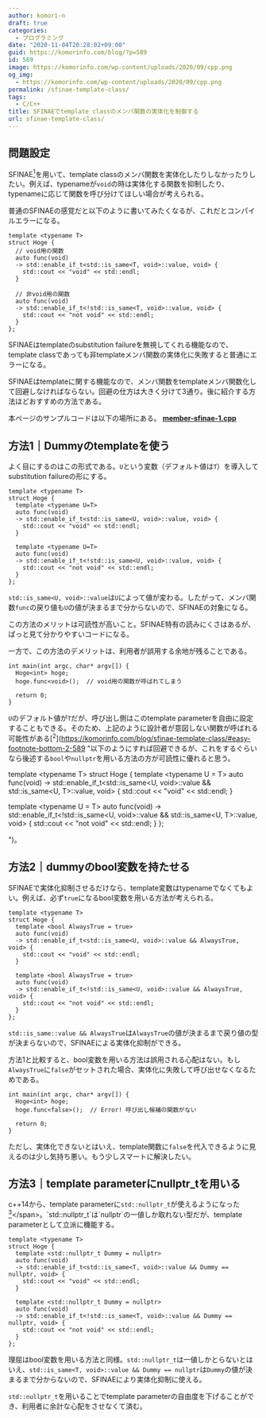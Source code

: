 ```yaml
---
author: komori-n
draft: true
categories:
  - プログラミング
date: "2020-11-04T20:28:02+09:00"
guid: https://komorinfo.com/blog/?p=589
id: 589
image: https://komorinfo.com/wp-content/uploads/2020/09/cpp.png
og_img:
  - https://komorinfo.com/wp-content/uploads/2020/09/cpp.png
permalink: /sfinae-template-class/
tags:
  - C/C++
title: SFINAEでtemplate classのメンバ関数の実体化を制御する
url: sfinae-template-class/
---
```


## 問題設定

SFINAE<span class="easy-footnote-margin-adjust" id="easy-footnote-1-589"></span><span class="easy-footnote">[<sup>1</sup>](https://komorinfo.com/blog/sfinae-template-class/#easy-footnote-bottom-1-589 "SFINAE(Substitution Failure Is Not An Error)は、C++の黒魔術の一つ。template実体化時にうまく代入できなかった場合、コンパイルエラーとはならず単に無視してくれる機能である。")</span>を用いて、template classのメンバ関数を実体化したりしなかったりしたい。例えば、typenameが`void`の時は実体化する関数を抑制したり、typenameに応じて関数を呼び分けてほしい場合が考えられる。

普通のSFINAEの感覚だと以下のように書いてみたくなるが、これだとコンパイルエラーになる。

```
template <typename T>
struct Hoge {
  // void用の関数
  auto func(void)
  -> std::enable_if_t<std::is_same<T, void>::value, void> {
    std::cout << "void" << std::endl;
  }

  // 非void用の関数
  auto func(void)
  -> std::enable_if_t<!std::is_same<T, void>::value, void> {
    std::cout << "not void" << std::endl;
  }
};
```

SFINAEはtemplateのsubstitution failureを無視してくれる機能なので、template classであっても非templateメンバ関数の実体化に失敗すると普通にエラーになる。

SFINAEはtemplateに関する機能なので、メンバ関数をtemplateメンバ関数化して回避しなければならない。回避の仕方は大きく分けて3通り。後に紹介する方法ほどおすすめの方法である。

本ページのサンプルコードは以下の場所にある。
**[member-sfinae-1.cpp](https://gist.github.com/komori-n/086c8d369fbfde0f06e947696c6d11ca)**

## 方法1｜Dummyのtemplateを使う

よく目にするのはこの形式である。`U`という変数（デフォルト値は`T`）を導入してsubstitution failureの形にする。

```
template <typename T>
struct Hoge {
  template <typename U=T>
  auto func(void)
  -> std::enable_if_t<std::is_same<U, void>::value, void> {
    std::cout << "void" << std::endl;
  }

  template <typename U=T>
  auto func(void)
  -> std::enable_if_t<!std::is_same<U, void>::value, void> {
    std::cout << "not void" << std::endl;
  }
};
```

`std::is_same<U, void>::value`は`U`によって値が変わる。したがって、メンバ関数`func`の戻り値も`U`の値が決まるまで分からないので、SFINAEの対象になる。

この方法のメリットは可読性が高いこと。SFINAE特有の読みにくさはあるが、ぱっと見て分かりやすいコードになる。

一方で、この方法のデメリットは、利用者が誤用する余地が残ることである。

```
int main(int argc, char* argv[]) {
  Hoge<int> hoge;
  hoge.func<void>();  // void用の関数が呼ばれてしまう

  return 0;
}
```

`U`のデフォルト値が`T`だが、呼び出し側はこのtemplate parameterを自由に設定することもできる。そのため、上記のように設計者が意図しない関数が呼ばれる可能性がある<span class="easy-footnote-margin-adjust" id="easy-footnote-2-589"></span><span class="easy-footnote">[<sup>2</sup>](https://komorinfo.com/blog/sfinae-template-class/#easy-footnote-bottom-2-589 "以下のようにすれば回避できるが、これをするぐらいなら後述する<code>bool</code>や<code>nullptr</code>を用いる方法の方が可読性に優れると思う。</p>

template &lt;typename T>
struct Hoge {
template &lt;typename U = T>
auto func(void)
-> std::enable_if_t&lt;std::is_same&lt;U, void>::value &amp;&amp; std::is_same&lt;U, T>::value, void> {
std::cout &lt;&lt; "void" &lt;&lt; std::endl;
}

template &lt;typename U = T>
auto func(void)
-> std::enable_if_t&lt;!std::is_same&lt;U, void>::value &amp;&amp; std::is_same&lt;U, T>::value, void> {
std::cout &lt;&lt; "not void" &lt;&lt; std::endl;
}
};</pre>

<p>")</span>。

## 方法2｜dummyのbool変数を持たせる

SFINAEで実体化抑制させるだけなら、template変数はtypenameでなくてもよい。例えば、必ず`true`になるbool変数を用いる方法が考えられる。

```
template <typename T>
struct Hoge {
  template <bool AlwaysTrue = true>
  auto func(void)
  -> std::enable_if_t<std::is_same<U, void>::value && AlwaysTrue, void> {
    std::cout << "void" << std::endl;
  }

  template <bool AlwaysTrue = true>
  auto func(void)
  -> std::enable_if_t<!std::is_same<U, void>::value && AlwaysTrue, void> {
    std::cout << "not void" << std::endl;
  }
};
```

`std::is_same::value && AlwaysTrue`は`AlwaysTrue`の値が決まるまで戻り値の型が決まらないので、SFINAEによる実体化抑制ができる。

方法1と比較すると、bool変数を用いる方法は誤用される心配はない。もし`AlwaysTrue`に`false`がセットされた場合、実体化に失敗して呼び出せなくなるためである。

```
int main(int argc, char* argv[]) {
  Hoge<int> hoge;
  hoge.func<false>();  // Error! 呼び出し候補の関数がない

  return 0;
}
```

ただし、実体化できないとはいえ、template関数に`false`を代入できるように見えるのは少し気持ち悪い。もう少しスマートに解決したい。

## 方法3｜template parameterにnullptr_tを用いる

c++14から、template parameterに`std::nullptr_t`が使えるようになった<span class="easy-footnote-margin-adjust" id="easy-footnote-3-589"></span><span class="easy-footnote">[<sup>3</sup>](https://komorinfo.com/blog/sfinae-template-class/#easy-footnote-bottom-3-589 "参考：https://cpprefjp.github.io/lang/cpp14/nontype_template_parameters_of_type_nullptr_t.html")</span>。`std::nullptr_t`は`nullptr`の一値しか取れない型だが、template parameterとして立派に機能する。

```
template <typename T>
struct Hoge {
  template <std::nullptr_t Dummy = nullptr>
  auto func(void)
  -> std::enable_if_t<std::is_same<T, void>::value && Dummy == nullptr, void> {
    std::cout << "void" << std::endl;
  }

  template <std::nullptr_t Dummy = nullptr>
  auto func(void)
  -> std::enable_if_t<!std::is_same<T, void>::value && Dummy == nullptr, void> {
    std::cout << "not void" << std::endl;
  }
};
```

理屈はbool変数を用いる方法と同様。`std::nullptr_t`は一値しかとらないとはいえ、`std::is_same<T, void>::value && Dummy == nullptr`は`Dummy`の値が決まるまで分からないので、SFINAEにより実体化抑制に使える。

`std::nullptr_t`を用いることでtemplate parameterの自由度を下げることができ、利用者に余計な心配をさせなくて済む。
